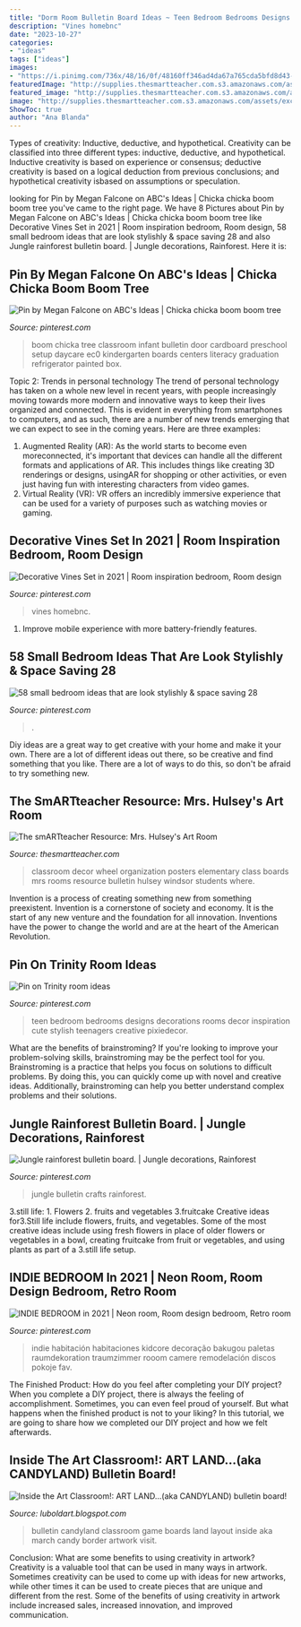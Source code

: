```yaml
---
title: "Dorm Room Bulletin Board Ideas ~ Teen Bedroom Bedrooms Designs Decorations Rooms Decor Inspiration Cute Stylish Teenagers Creative Pixiedecor"
description: "Vines homebnc"
date: "2023-10-27"
categories:
- "ideas"
tags: ["ideas"]
images:
- "https://i.pinimg.com/736x/48/16/0f/48160ff346ad4da67a765cda5bfd8d43--infant-classroom-classroom-setup.jpg"
featuredImage: "http://supplies.thesmartteacher.com.s3.amazonaws.com/assets/exchange/P1010736.JPG"
featured_image: "http://supplies.thesmartteacher.com.s3.amazonaws.com/assets/exchange/P1010736.JPG"
image: "http://supplies.thesmartteacher.com.s3.amazonaws.com/assets/exchange/P1010736.JPG"
ShowToc: true
author: "Ana Blanda"
---
```



Types of creativity: Inductive, deductive, and hypothetical.
Creativity can be classified into three different types: inductive, deductive, and hypothetical. Inductive creativity is based on experience or consensus; deductive creativity is based on a logical deduction from previous conclusions; and hypothetical creativity isbased on assumptions or speculation.

	

		
looking for Pin by Megan Falcone on ABC&#039;s Ideas | Chicka chicka boom boom tree you've came to the right page. We have 8 Pictures about Pin by Megan Falcone on ABC&#039;s Ideas | Chicka chicka boom boom tree like Decorative Vines Set in 2021 | Room inspiration bedroom, Room design, 58 small bedroom ideas that are look stylishly &amp; space saving 28 and also Jungle rainforest bulletin board. | Jungle decorations, Rainforest. Here it is:
		
    
## Pin By Megan Falcone On ABC&#039;s Ideas | Chicka Chicka Boom Boom Tree

<img loading=lazy src="https://i.pinimg.com/736x/48/16/0f/48160ff346ad4da67a765cda5bfd8d43--infant-classroom-classroom-setup.jpg" onerror="this.onerror=null;this.src='https://tse2.mm.bing.net/th?id=OIP.t_XYIZljsGy414f7negrjQHaJ3&amp;pid=15.1';" alt="Pin by Megan Falcone on ABC&#039;s Ideas | Chicka chicka boom boom tree">

_Source: pinterest.com_

>boom chicka tree classroom infant bulletin door cardboard preschool setup daycare ec0 kindergarten boards centers literacy graduation refrigerator painted box. 

	

Topic 2: Trends in personal technology
The trend of personal technology has taken on a whole new level in recent years, with people increasingly moving towards more modern and innovative ways to keep their lives organized and connected. This is evident in everything from smartphones to computers, and as such, there are a number of new trends emerging that we can expect to see in the coming years. Here are three examples: 
1) Augmented Reality (AR): As the world starts to become even moreconnected, it's important that devices can handle all the different formats and applications of AR. This includes things like creating 3D renderings or designs, usingAR for shopping or other activities, or even just having fun with interesting characters from video games. 
2) Virtual Reality (VR): VR offers an incredibly immersive experience that can be used for a variety of purposes such as watching movies or gaming.

    
## Decorative Vines Set In 2021 | Room Inspiration Bedroom, Room Design

<img loading=lazy src="https://i.pinimg.com/736x/bc/73/98/bc7398a96ec1dbb9e2a6fb401679f5ab.jpg" onerror="this.onerror=null;this.src='https://tse1.mm.bing.net/th?id=OIP.i9d76uBZfGSHYVMD3IS7EgHaLG&amp;pid=15.1';" alt="Decorative Vines Set in 2021 | Room inspiration bedroom, Room design">

_Source: pinterest.com_

>vines homebnc. 

	

1. Improve mobile experience with more battery-friendly features.

    
## 58 Small Bedroom Ideas That Are Look Stylishly &amp; Space Saving 28

<img loading=lazy src="https://i.pinimg.com/736x/9d/b5/2d/9db52d96a967529d4322d51fb55efd71.jpg" onerror="this.onerror=null;this.src='https://tse3.mm.bing.net/th?id=OIP.Aatkpt9E3Pw_ONuj9bqJcgHaJ3&amp;pid=15.1';" alt="58 small bedroom ideas that are look stylishly &amp; space saving 28">

_Source: pinterest.com_

>. 

	

Diy ideas are a great way to get creative with your home and make it your own. There are a lot of different ideas out there, so be creative and find something that you like. There are a lot of ways to do this, so don't be afraid to try something new.

    
## The SmARTteacher Resource: Mrs. Hulsey&#039;s Art Room

<img loading=lazy src="http://supplies.thesmartteacher.com.s3.amazonaws.com/assets/exchange/P1010736.JPG" onerror="this.onerror=null;this.src='https://tse1.mm.bing.net/th?id=OIP.BIFlr0JhwqELlyuRHatbogHaJ4&amp;pid=15.1';" alt="The smARTteacher Resource: Mrs. Hulsey&#039;s Art Room">

_Source: thesmartteacher.com_

>classroom decor wheel organization posters elementary class boards mrs rooms resource bulletin hulsey windsor students where. 

	

Invention is a process of creating something new from something preexistent. Invention is a cornerstone of society and economy. It is the start of any new venture and the foundation for all innovation. Inventions have the power to change the world and are at the heart of the American Revolution.

    
## Pin On Trinity Room Ideas

<img loading=lazy src="https://i.pinimg.com/736x/3e/77/f9/3e77f96dd5ce3eefc4c32533fa2fcd0e.jpg" onerror="this.onerror=null;this.src='https://tse4.mm.bing.net/th?id=OIP.0IatSwPFujfJA3NUni1xuwHaJ4&amp;pid=15.1';" alt="Pin on Trinity room ideas">

_Source: pinterest.com_

>teen bedroom bedrooms designs decorations rooms decor inspiration cute stylish teenagers creative pixiedecor. 

	

What are the benefits of brainstroming?
If you're looking to improve your problem-solving skills, brainstroming may be the perfect tool for you. Brainstroming is a practice that helps you focus on solutions to difficult problems. By doing this, you can quickly come up with novel and creative ideas. Additionally, brainstroming can help you better understand complex problems and their solutions.

    
## Jungle Rainforest Bulletin Board. | Jungle Decorations, Rainforest

<img loading=lazy src="https://i.pinimg.com/736x/83/47/9d/83479d941449388c66692004f5cc46d2.jpg" onerror="this.onerror=null;this.src='https://tse2.mm.bing.net/th?id=OIP.d9aTslTc4bPCS_CUwIs7uwHaJ3&amp;pid=15.1';" alt="Jungle rainforest bulletin board. | Jungle decorations, Rainforest">

_Source: pinterest.com_

>jungle bulletin crafts rainforest. 

	

3.still life: 1. Flowers 2. fruits and vegetables 3.fruitcake
Creative ideas for3.Still life include flowers, fruits, and vegetables. Some of the most creative ideas include using fresh flowers in place of older flowers or vegetables in a bowl, creating fruitcake from fruit or vegetables, and using plants as part of a 3.still life setup.

    
## INDIE BEDROOM In 2021 | Neon Room, Room Design Bedroom, Retro Room

<img loading=lazy src="https://i.pinimg.com/736x/7b/ad/b7/7badb7b2961fcf77e34349b59eb92e8a.jpg" onerror="this.onerror=null;this.src='https://tse4.mm.bing.net/th?id=OIP.3hsIKEDfevziYWqeM7S5agHaJ3&amp;pid=15.1';" alt="INDIE BEDROOM in 2021 | Neon room, Room design bedroom, Retro room">

_Source: pinterest.com_

>indie habitación habitaciones kidcore decoração bakugou paletas raumdekoration traumzimmer rooom camere remodelación discos pokoje fav. 

	

The Finished Product: How do you feel after completing your DIY project?
When you complete a DIY project, there is always the feeling of accomplishment. Sometimes, you can even feel proud of yourself. But what happens when the finished product is not to your liking? In this tutorial, we are going to share how we completed our DIY project and how we felt afterwards.

    
## Inside The Art Classroom!: ART LAND...(aka CANDYLAND) Bulletin Board!

<img loading=lazy src="http://2.bp.blogspot.com/-bpZO-rgq3Iw/Uycv_BxDsZI/AAAAAAAAATo/nN80_ykeFVU/w1200-h630-p-k-no-nu/IMG_20140313_161803_107.jpg" onerror="this.onerror=null;this.src='https://tse4.mm.bing.net/th?id=OIP.aYdrCMv_0IE_TJqJ3V3dngHaD4&amp;pid=15.1';" alt="Inside the Art Classroom!: ART LAND...(aka CANDYLAND) bulletin board!">

_Source: luboldart.blogspot.com_

>bulletin candyland classroom game boards land layout inside aka march candy border artwork visit. 

	

Conclusion: What are some benefits to using creativity in artwork?
Creativity is a valuable tool that can be used in many ways in artwork. Sometimes creativity can be used to come up with ideas for new artworks, while other times it can be used to create pieces that are unique and different from the rest. Some of the benefits of using creativity in artwork include increased sales, increased innovation, and improved communication.

